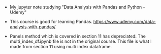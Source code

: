 * My jupyter note studying "Data Analysis with Pandas and Python - Udemy"
* This course is good for learning Pandas. https://www.udemy.com/data-analysis-with-pandas/

* Panels method which is covered in section 11 has depreciated. The multi_index_df.ipynb file is not in the original course. This file is what I made from section 11 using multi index dataframe.   